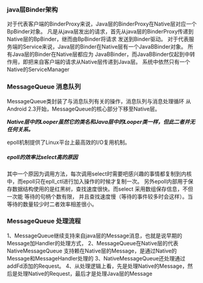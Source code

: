 ### java层Binder架构
 对于代表客户端的BinderProxy来说，Java层的BinderProxy在Native层对应一个BpBinder对象。
 凡是从java层发出的请求，首先从java层的BinderProxy传递到Native层的BpBinder，继而由BpBinder将请求
 发送到Binder驱动。
 对于代表服务端的Service来说，Java层的Binder在Native层有一个JavaBBinder对象。 所有Java层的Binder在Native层都应为
 JavaBBinder，而JavaBBinder仅起到中转作用，即把来自客户端的请求从Native层传递到Java层。
 系统中依然只有一个Native的ServiceManager

### MessageQueue 消息队列

MessageQueue类封装了与消息队列有关的操作，消息队列与消息处理循环
从Android 2.3开始，MessageQueue的核心部分下移至Native层。

***Native层中的Looper虽然它的类名和Java层中的Looper类一样，但此二者并无任何关系。***


epoll机制提供了Linux平台上最高效的I/O复用机制。

##### epoll的效率比select高的原因
其中一个原因为调用方法，每次调用select时需要吧感兴趣的事情都复制到内核中，而epoll只在epll_ctl进行加入操作的时候才复制一次。
另外epoll内部用于保存数据结构使用的是红黑树，查找速度很快。而select 采用数组保存信息，不但一次能 等待的句柄个数有限，
并且查找速度慢（等待的事件较多时会这样）。当等待的数量较少时二者效率相差很小。



### MessageQueue 处理流程

1、MessageQueue继续支持来自java层的Message消息，也就是说早期的Message加Handler的处理方式，
2、MessageQueue在Native层的代表NativeMessageQueue 支持赖在Native层的Message，是通过Native的Message和MessageHandler处理的
3、NativeMessageQueue还处理通过addFd添加的Request。
4、从处理逻辑上看，先是处理Native的Message，然后是处理Native的Request，最后才是处理Java层的Message






